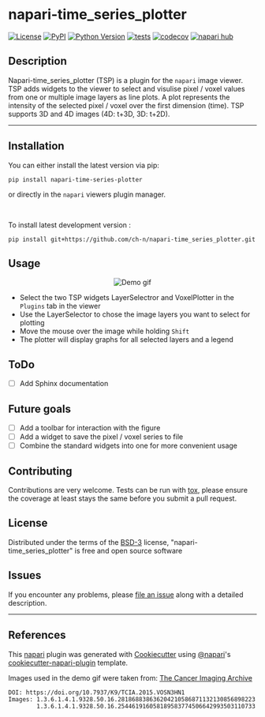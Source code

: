 # napari-time_series_plotter

[![License](https://img.shields.io/pypi/l/napari-time_series_plotter.svg?color=green)](https://github.com/ch-n/napari-time_series_plotter/raw/main/LICENSE)
[![PyPI](https://img.shields.io/pypi/v/napari-time_series_plotter.svg?color=green)](https://pypi.org/project/napari-time_series_plotter)
[![Python Version](https://img.shields.io/pypi/pyversions/napari-time_series_plotter.svg?color=green)](https://python.org)
[![tests](https://github.com/ch-n/napari-time_series_plotter/workflows/tests/badge.svg)](https://github.com/ch-n/napari-time_series_plotter/actions)
[![codecov](https://codecov.io/gh/ch-n/napari-time_series_plotter/branch/main/graph/badge.svg)](https://codecov.io/gh/ch-n/napari-time_series_plotter)
[![napari hub](https://img.shields.io/endpoint?url=https://api.napari-hub.org/shields/napari-time-series-plotter)](https://napari-hub.org/plugins/napari-time-series-plotter)

## Description
Napari-time_series_plotter (TSP) is a plugin for the `napari` image viewer. TSP adds widgets to the viewer to select and visulise pixel / voxel values from one or multiple image layers as line plots. A plot represents the intensity of the selected pixel / voxel over the first dimension (time). TSP supports 3D and 4D images (4D: t+3D, 3D: t+2D).

----------------------------------

## Installation
You can either install the latest version via pip:

    pip install napari-time-series-plotter

or directly in the `napari` viewers plugin manager.

<br>

To install latest development version :

    pip install git+https://github.com/ch-n/napari-time_series_plotter.git

## Usage
<p align="center">
  <img src="https://github.com/ch-n/napari-time_series_plotter/raw/main/napari-time_series_plotter_demo.gif" alt="Demo gif" />
</p>
    
- Select the two TSP widgets LayerSelectror and VoxelPlotter in the `Plugins` tab in the viewer
- Use the LayerSelector to chose the image layers you want to select for plotting
- Move the mouse over the image while holding `Shift`
- The plotter will display graphs for all selected layers and a legend

## ToDo
- [ ] Add Sphinx documentation

## Future goals
- [ ] Add a toolbar for interaction with the figure
- [ ] Add a widget to save the pixel / voxel series to file
- [ ] Combine the standard widgets into one for more convenient usage

## Contributing

Contributions are very welcome. Tests can be run with [tox], please ensure
the coverage at least stays the same before you submit a pull request.

## License

Distributed under the terms of the [BSD-3] license,
"napari-time_series_plotter" is free and open source software

## Issues

If you encounter any problems, please [file an issue] along with a detailed description.

--------------

## References
This [napari] plugin was generated with [Cookiecutter] using [@napari]'s [cookiecutter-napari-plugin] template.

Images used in the demo gif were taken from: [The Cancer Imaging Archive] <br>

    DOI: https://doi.org/10.7937/K9/TCIA.2015.VOSN3HN1
    Images: 1.3.6.1.4.1.9328.50.16.281868838636204210586871132130856898223
            1.3.6.1.4.1.9328.50.16.254461916058189583774506642993503110733

[The Cancer Imaging Archive]: https://www.cancerimagingarchive.net/
[napari]: https://github.com/napari/napari
[Cookiecutter]: https://github.com/audreyr/cookiecutter
[@napari]: https://github.com/napari
[MIT]: http://opensource.org/licenses/MIT
[BSD-3]: http://opensource.org/licenses/BSD-3-Clause
[GNU GPL v3.0]: http://www.gnu.org/licenses/gpl-3.0.txt
[GNU LGPL v3.0]: http://www.gnu.org/licenses/lgpl-3.0.txt
[Apache Software License 2.0]: http://www.apache.org/licenses/LICENSE-2.0
[Mozilla Public License 2.0]: https://www.mozilla.org/media/MPL/2.0/index.txt
[cookiecutter-napari-plugin]: https://github.com/napari/cookiecutter-napari-plugin

[file an issue]: https://github.com/ch-n/napari-time_series_plotter/issues

[napari]: https://github.com/napari/napari
[tox]: https://tox.readthedocs.io/en/latest/
[pip]: https://pypi.org/project/pip/
[PyPI]: https://pypi.org/
